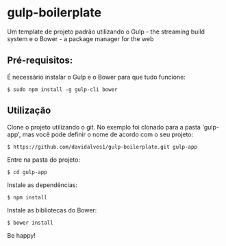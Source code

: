 # gulp-boilerplate
Um template de projeto padrão utilizando o Gulp - the streaming build system e o Bower - a package manager for the web

## Pré-requisitos:

É necessário instalar o Gulp e o Bower para que tudo funcione:

```
$ sudo npm install -g gulp-cli bower
```


## Utilização

Clone o projeto utilizando o git. No exemplo foi clonado para a pasta 'gulp-app', mas você pode definir o nome de acordo com o seu projeto:

```
$ https://github.com/davidalves1/gulp-boilerplate.git gulp-app
```
Entre na pasta do projeto:

```
$ cd gulp-app
```

Instale as dependências:

```
$ npm install
```

Instale as bibliotecas do Bower:

```
$ bower install
```

Be happy!
